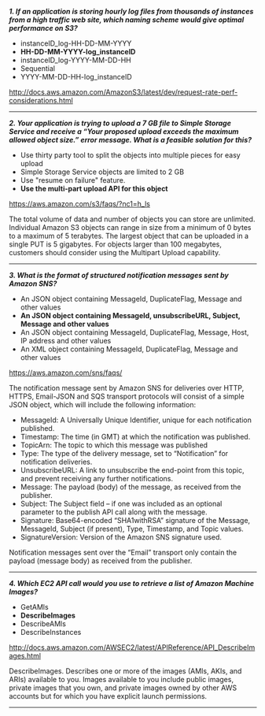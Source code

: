  **_1. If an application is storing hourly log files from thousands of instances from a 
   high traffic web site, which naming scheme would give optimal performance on S3?_**
   
- instanceID_log-HH-DD-MM-YYYY
- **HH-DD-MM-YYYY-log_instanceID**
- instanceID_log-YYYY-MM-DD-HH
- Sequential
- YYYY-MM-DD-HH-log_instanceID

http://docs.aws.amazon.com/AmazonS3/latest/dev/request-rate-perf-considerations.html
 
---

**_2. Your application is trying to upload a 7 GB file to Simple Storage Service and receive a “Your proposed upload exceeds the maximum allowed object size.” error message. 
   What is a feasible solution for this?_**
   
  
- Use thirty party tool to split the objects into multiple pieces for easy upload
- Simple Storage Service objects are limited to 2 GB
- Use "resume on failure" feature.
- **Use the multi-part upload API for this object**

https://aws.amazon.com/s3/faqs/?nc1=h_ls

The total volume of data and number of objects you can store are unlimited. Individual Amazon S3 objects can range in size from a minimum of 0 bytes to a maximum of 5 terabytes. 
The largest object that can be uploaded in a single PUT is 5 gigabytes. For objects larger than 100 megabytes, customers should consider using the Multipart Upload capability.

---

**_3. What is the format of structured notification messages sent by Amazon SNS?_**

- An JSON object containing MessageId, DuplicateFlag, Message and other values
- **An JSON object containing MessageId, unsubscribeURL, Subject, Message and other values**
- An JSON object containing MessageId, DuplicateFlag, Message, Host, IP address and other values
- An XML object containing MessageId, DuplicateFlag, Message and other values

https://aws.amazon.com/sns/faqs/

The notification message sent by Amazon SNS for deliveries over HTTP, HTTPS, Email-JSON and SQS transport protocols will consist of a simple JSON object, which will include the following information:

- MessageId: A Universally Unique Identifier, unique for each notification published.
- Timestamp: The time (in GMT) at which the notification was published.
- TopicArn: The topic to which this message was published
- Type: The type of the delivery message, set to “Notification” for notification deliveries.
- UnsubscribeURL: A link to unsubscribe the end-point from this topic, and prevent receiving any further notifications.
- Message: The payload (body) of the message, as received from the publisher.
- Subject: The Subject field – if one was included as an optional parameter to the publish API call along with the message.
- Signature: Base64-encoded “SHA1withRSA” signature of the Message, MessageId, Subject (if present), Type, Timestamp, and Topic values.
- SignatureVersion: Version of the Amazon SNS signature used.

Notification messages sent over the “Email” transport only contain the payload (message body) as received from the publisher.

---

**_4. Which EC2 API call would you use to retrieve a list of Amazon Machine Images?_**

- GetAMls
- **DescribeImages**
- DescribeAMls
- DescribeInstances

http://docs.aws.amazon.com/AWSEC2/latest/APIReference/API_DescribeImages.html

DescribeImages. Describes one or more of the images (AMIs, AKIs, and ARIs) available to you. 
Images available to you include public images, private images that you own, and private images owned by other AWS accounts but for which you have explicit launch permissions.

---

